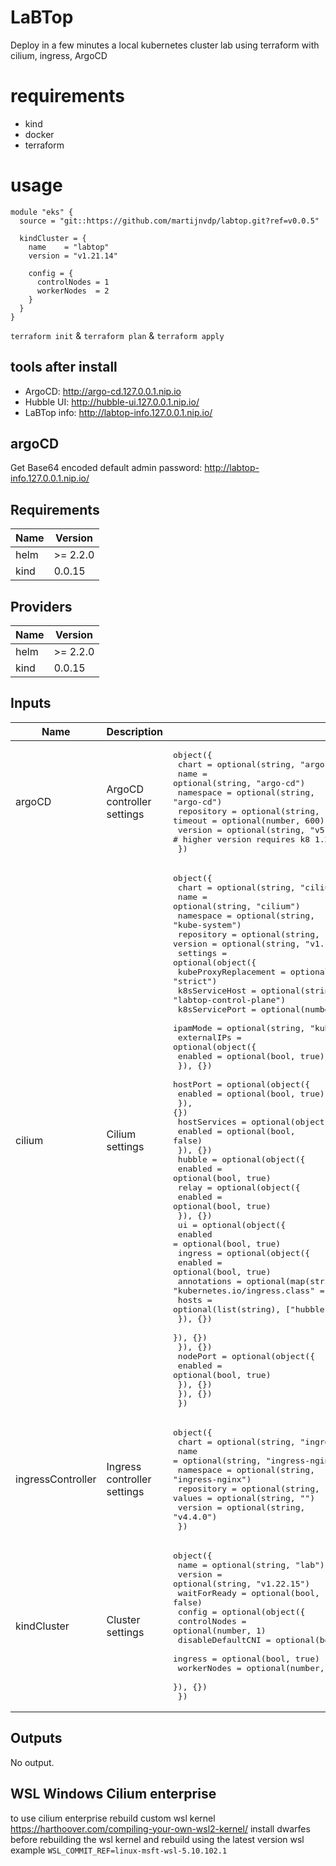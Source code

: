 # LaBTop
Deploy in a few minutes a local kubernetes cluster lab using terraform with cilium, ingress, ArgoCD

# requirements

- kind
- docker
- terraform

# usage

```hcl
module "eks" {
  source = "git::https://github.com/martijnvdp/labtop.git?ref=v0.0.5"

  kindCluster = {
    name    = "labtop"
    version = "v1.21.14"

    config = {
      controlNodes = 1
      workerNodes  = 2
    }
  }
}
```
`terraform init` & `terraform plan` & `terraform apply`

## tools after install

- ArgoCD: http://argo-cd.127.0.0.1.nip.io
- Hubble UI: http://hubble-ui.127.0.0.1.nip.io/
- LaBTop info: http://labtop-info.127.0.0.1.nip.io/ 

## argoCD
Get Base64 encoded default admin password:
http://labtop-info.127.0.0.1.nip.io/
<!--- BEGIN_TF_DOCS --->
## Requirements

| Name | Version |
|------|---------|
| helm | >= 2.2.0 |
| kind | 0.0.15 |

## Providers

| Name | Version |
|------|---------|
| helm | >= 2.2.0 |
| kind | 0.0.15 |

## Inputs

| Name | Description | Type | Default | Required |
|------|-------------|------|---------|:--------:|
| argoCD | ArgoCD controller settings | <pre>object({<br>    chart      = optional(string, "argo-cd")<br>    name       = optional(string, "argo-cd")<br>    namespace  = optional(string, "argo-cd")<br>    repository = optional(string, "https://argoproj.github.io/argo-helm")<br>    timeout    = optional(number, 600)<br>    version    = optional(string, "v5.7.0") # higher version requires k8 1.22+<br>  })</pre> | `{}` | no |
| cilium | Cilium settings | <pre>object({<br>    chart      = optional(string, "cilium")<br>    name       = optional(string, "cilium")<br>    namespace  = optional(string, "kube-system")<br>    repository = optional(string, "https://helm.cilium.io/")<br>    version    = optional(string, "v1.11.11")<br>    settings = optional(object({<br>      kubeProxyReplacement = optional(string, "strict")<br>      k8sServiceHost       = optional(string, "labtop-control-plane")<br>      k8sServicePort       = optional(number, 6443)<br>      ipamMode             = optional(string, "kubernetes")<br>      externalIPs = optional(object({<br>        enabled = optional(bool, true)<br>      }), {})<br>      hostPort = optional(object({<br>        enabled = optional(bool, true)<br>      }), {})<br>      hostServices = optional(object({<br>        enabled = optional(bool, false)<br>      }), {})<br>      hubble = optional(object({<br>        enabled = optional(bool, true)<br>        relay = optional(object({<br>          enabled = optional(bool, true)<br>        }), {})<br>        ui = optional(object({<br>          enabled = optional(bool, true)<br>          ingress = optional(object({<br>            enabled     = optional(bool, true)<br>            annotations = optional(map(string), { "kubernetes.io/ingress.class" = "nginx" })<br>            hosts       = optional(list(string), ["hubble-ui.127.0.0.1.nip.io"])<br>          }), {})<br>        }), {})<br>      }), {})<br>      nodePort = optional(object({<br>        enabled = optional(bool, true)<br>      }), {})<br>    }), {})<br>  })</pre> | `{}` | no |
| ingressController | Ingress controller settings | <pre>object({<br>    chart      = optional(string, "ingress-nginx")<br>    name       = optional(string, "ingress-nginx")<br>    namespace  = optional(string, "ingress-nginx")<br>    repository = optional(string, "https://kubernetes.github.io/ingress-nginx")<br>    values     = optional(string, "")<br>    version    = optional(string, "v4.4.0")<br>  })</pre> | `{}` | no |
| kindCluster | Cluster settings | <pre>object({<br>    name         = optional(string, "lab")<br>    version      = optional(string, "v1.22.15")<br>    waitForReady = optional(bool, false)<br>    config = optional(object({<br>      controlNodes      = optional(number, 1)<br>      disableDefaultCNI = optional(bool, true)<br>      ingress           = optional(bool, true)<br>      workerNodes       = optional(number, 3)<br>    }), {})<br>  })</pre> | `{}` | no |

## Outputs

No output.

<!--- END_TF_DOCS --->

## WSL Windows Cilium enterprise
to use cilium enterprise rebuild custom wsl kernel 
https://harthoover.com/compiling-your-own-wsl2-kernel/
install dwarfes before rebuilding the wsl kernel
and rebuild using the latest version wsl example `WSL_COMMIT_REF=linux-msft-wsl-5.10.102.1`
